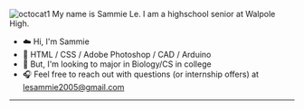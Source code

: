![octocat1](https://github.com/sammieele/les_webdesign/assets/155572963/35498f36-5bcb-487d-9292-5ef08803db42)
My name is Sammie Le. I am a highschool senior at Walpole High.
* :cloud: Hi, I'm Sammie
* :8ball: HTML / CSS / Adobe Photoshop / CAD / Arduino
* :rice_ball: But, I'm looking to major in Biology/CS in college
* :headphones: Feel free to reach out with questions (or internship offers) at lesammie2005@gmail.com
---
